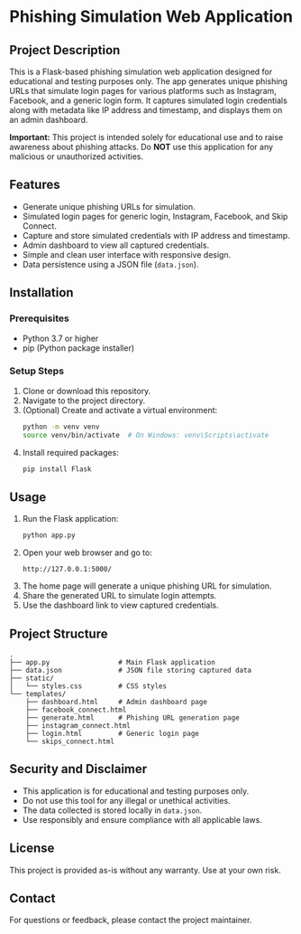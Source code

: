 # Phishing Simulation Web Application

## Project Description
This is a Flask-based phishing simulation web application designed for educational and testing purposes only. The app generates unique phishing URLs that simulate login pages for various platforms such as Instagram, Facebook, and a generic login form. It captures simulated login credentials along with metadata like IP address and timestamp, and displays them on an admin dashboard.

**Important:** This project is intended solely for educational use and to raise awareness about phishing attacks. Do **NOT** use this application for any malicious or unauthorized activities.

## Features
- Generate unique phishing URLs for simulation.
- Simulated login pages for generic login, Instagram, Facebook, and Skip Connect.
- Capture and store simulated credentials with IP address and timestamp.
- Admin dashboard to view all captured credentials.
- Simple and clean user interface with responsive design.
- Data persistence using a JSON file (`data.json`).

## Installation

### Prerequisites
- Python 3.7 or higher
- pip (Python package installer)

### Setup Steps
1. Clone or download this repository.
2. Navigate to the project directory.
3. (Optional) Create and activate a virtual environment:
   ```bash
   python -m venv venv
   source venv/bin/activate  # On Windows: venv\Scripts\activate
   ```
4. Install required packages:
   ```bash
   pip install Flask
   ```

## Usage

1. Run the Flask application:
   ```bash
   python app.py
   ```
2. Open your web browser and go to:
   ```
   http://127.0.0.1:5000/
   ```
3. The home page will generate a unique phishing URL for simulation.
4. Share the generated URL to simulate login attempts.
5. Use the dashboard link to view captured credentials.

## Project Structure
```
.
├── app.py                 # Main Flask application
├── data.json              # JSON file storing captured data
├── static/
│   └── styles.css         # CSS styles
└── templates/
    ├── dashboard.html     # Admin dashboard page
    ├── facebook_connect.html
    ├── generate.html      # Phishing URL generation page
    ├── instagram_connect.html
    ├── login.html         # Generic login page
    └── skips_connect.html
```

## Security and Disclaimer
- This application is for educational and testing purposes only.
- Do not use this tool for any illegal or unethical activities.
- The data collected is stored locally in `data.json`.
- Use responsibly and ensure compliance with all applicable laws.

## License
This project is provided as-is without any warranty. Use at your own risk.

## Contact
For questions or feedback, please contact the project maintainer.

